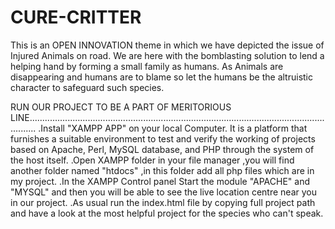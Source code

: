 # CURE-CRITTER
This is an OPEN INNOVATION theme in which we have depicted the issue of Injured Animals on road.
We are here with the bomblasting solution to lend a helping hand by forming a small family as humans.
As Animals are disappearing and humans are to blame so let the humans be the altruistic character to safeguard such species.

RUN OUR PROJECT TO BE A PART OF MERITORIOUS LINE...............................................................................................................................
.Install "XAMPP APP" on your local Computer. It is a platform that furnishes a suitable environment to test and verify the working of projects based on Apache, Perl, MySQL database, and PHP through the system of the host itself.
.Open XAMPP folder in your file manager ,you will find another folder named "htdocs" ,in this folder add all php files which are in my project. 
.In the XAMPP Control panel Start the module "APACHE" and "MYSQL" and then you will be able to see the live location centre near you in our project.
.As usual run the index.html file by copying full project path and have a look at the most helpful project for the species who can't speak.
